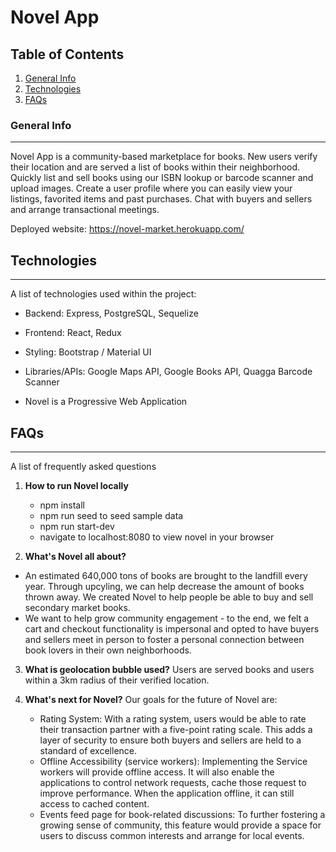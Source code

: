 # Novel App

## Table of Contents

1.  [General Info](#general-info)
2.  [Technologies](#technologies)
3.  [FAQs](#faqs)

### General Info

---

Novel App is a community-based marketplace for books. New users verify their location and are served a list of books within their neighborhood. Quickly list and sell books using our ISBN lookup or barcode scanner and upload images. Create a user profile where you can easily view your listings, favorited items and past purchases. Chat with buyers and sellers and arrange transactional meetings.

Deployed website: https://novel-market.herokuapp.com/

## Technologies

---

A list of technologies used within the project:

* Backend: Express, PostgreSQL, Sequelize
* Frontend: React, Redux
* Styling: Bootstrap / Material UI
* Libraries/APIs: Google Maps API, Google Books API, Quagga Barcode Scanner

* Novel is a Progressive Web Application

## FAQs

---

A list of frequently asked questions

1.  **How to run Novel locally**

    * npm install
    * npm run seed to seed sample data
    * npm run start-dev
    * navigate to localhost:8080 to view novel in your browser

2.  **What's Novel all about?**

* An estimated 640,000 tons of books are brought to the landfill every year. Through upcyling, we can help decrease the amount of books thrown away. We created Novel to help people be able to buy and sell secondary market books.
* We want to help grow community engagement - to the end, we felt a cart and checkout functionality is impersonal and opted to have buyers and sellers meet in person to foster a personal connection between book lovers in their own neighborhoods.

3.  **What is geolocation bubble used?**
    Users are served books and users within a 3km radius of their verified location.

4.  **What's next for Novel?**
    Our goals for the future of Novel are:

    * Rating System: With a rating system, users would be able to rate their transaction partner with a five-point rating scale. This adds a layer of security to ensure both buyers and sellers are held to a standard of excellence.
    * Offline Accessibility (service workers): Implementing the Service workers will provide offline access. It will also enable the applications to control network requests, cache those request to improve performance. When the application offline, it can still access to cached content.
    * Events feed page for book-related discussions: To further fostering a growing sense of community, this feature would provide a space for users to discuss common interests and arrange for local events.
